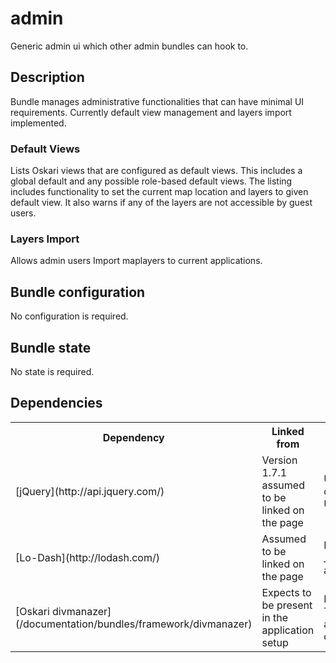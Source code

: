# admin

Generic admin ui which other admin bundles can hook to.

## Description

Bundle manages administrative functionalities that can have minimal UI requirements. Currently default view management and layers import implemented.

### Default Views

Lists Oskari views that are configured as default views. This includes a global default and any possible role-based default views.
The listing includes functionality to set the current map location and layers to given default view. It also warns if any of the layers are
not accessible by guest users.

### Layers Import

Allows admin users Import maplayers to current applications.

## Bundle configuration

No configuration is required.

## Bundle state

No state is required.

## Dependencies

<table class="table">
  <tr>
    <th>Dependency</th><th>Linked from</th><th>Purpose</th>
  </tr>
  <tr>
    <td> [jQuery](http://api.jquery.com/) </td>
    <td> Version 1.7.1 assumed to be linked on the page</td>
    <td> Used to create the UI</td>
  </tr>
  <tr>
    <td> [Lo-Dash](http://lodash.com/) </td>
    <td> Assumed to be linked on the page</td>
    <td> Mainly for _.template() and _.each()</td>
  </tr>
  <tr>
    <td> [Oskari divmanazer](/documentation/bundles/framework/divmanazer)</td>
    <td> Expects to be present in the application setup </td>
    <td> For Tile/Flyout and other UI components</td>
  </tr>
</table>
